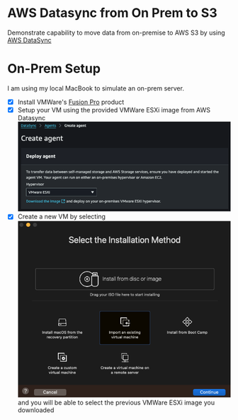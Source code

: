 # AWS Datasync from On Prem to S3

Demonstrate capability to move data from on-premise to AWS S3 by using [AWS DataSync](https://docs.aws.amazon.com/datasync/latest/userguide/what-is-datasync.html)

# On-Prem Setup
I am using my local MacBook to simulate an on-prem server.
- [x] Install VMWare's [Fusion Pro](https://blogs.vmware.com/teamfusion/2024/05/fusion-pro-now-available-free-for-personal-use.html) product
- [x] Setup your VM using the provided VMWare ESXi image from AWS Datasync ![Image](./assets/vmware_image.png)
- [x] Create a new VM by selecting ![Import an Existing Machine](./assets/import.png) and you will be able to select the previous VMWare ESXi image you downloaded
